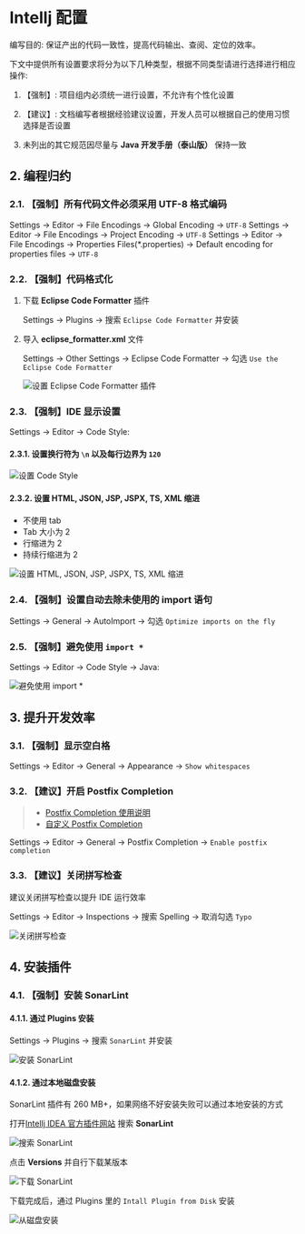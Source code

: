 # Intellj 配置

编写目的: 保证产出的代码一致性，提高代码输出、查阅、定位的效率。

下文中提供所有设置要求将分为以下几种类型，根据不同类型请进行选择进行相应操作:

1. 【强制】: 项目组内必须统一进行设置，不允许有个性化设置

2. 【建议】: 文档编写者根据经验建议设置，开发人员可以根据自己的使用习惯选择是否设置

3. 未列出的其它规范因尽量与 **Java 开发手册（泰山版）** 保持一致

## 2. 编程归约

### 2.1. 【强制】所有代码文件必须采用 UTF-8 格式编码

Settings -> Editor -> File Encodings -> Global Encoding -> `UTF-8`
Settings -> Editor -> File Encodings -> Project Encoding -> `UTF-8`
Settings -> Editor -> File Encodings -> Properties Files(\*.properties) -> Default encoding for properties files -> `UTF-8`

### 2.2. 【强制】代码格式化

1. 下载 **Eclipse Code Formatter** 插件

   Settings -> Plugins -> 搜索 `Eclipse Code Formatter` 并安装

2. 导入 **eclipse_formatter.xml** 文件

   Settings -> Other Settings -> Eclipse Code Formatter -> 勾选 `Use the Eclipse Code Formatter`

   ![设置 Eclipse Code Formatter 插件](./images/set-eclipse_code_formatter.jpg)

### 2.3. 【强制】IDE 显示设置

Settings -> Editor -> Code Style:

#### 2.3.1. 设置换行符为 `\n` 以及每行边界为 `120`

![设置 Code Style](./images/code_style.jpg)

#### 2.3.2. 设置 HTML, JSON, JSP, JSPX, TS, XML 缩进

- 不使用 tab
- Tab 大小为 2
- 行缩进为 2
- 持续行缩进为 2

![设置 HTML, JSON, JSP, JSPX, TS, XML 缩进](./images/set-plain_text.png)

### 2.4. 【强制】设置自动去除未使用的 import 语句

Settings -> General -> AutoImport -> 勾选 `Optimize imports on the fly`

### 2.5. 【强制】避免使用 `import *`

Settings -> Editor -> Code Style -> Java:

![避免使用 import *](./images/no-import-star.jpg)

## 3. 提升开发效率

### 3.1. 【强制】显示**空白格**

Settings -> Editor -> General -> Appearance -> `Show whitespaces`

### 3.2. 【建议】开启 Postfix Completion

> - [Postfix Completion 使用说明](https://www.jetbrains.com/help/idea/settings-postfix-completion.html)
> - [自定义 Postfix Completion](https://www.jetbrains.com/help/idea/auto-completing-code.html)

Settings -> Editor -> General -> Postfix Completion -> `Enable postfix completion`

### 3.3. 【建议】关闭拼写检查

建议关闭拼写检查以提升 IDE 运行效率

Settings -> Editor -> Inspections -> 搜索 Spelling -> 取消勾选 `Typo`

![关闭拼写检查](./images/close-spelling.jpg)

## 4. 安装插件

### 4.1. 【强制】安装 SonarLint

#### 4.1.1. 通过 Plugins 安装

Settings -> Plugins -> 搜索 `SonarLint` 并安装

![安装 SonarLint](./images/install-sonarlint.jpg)

#### 4.1.2. 通过本地磁盘安装

SonarLint 插件有 260 MB+，如果网络不好安装失败可以通过本地安装的方式

打开[Intellj IDEA 官方插件网站](https://plugins.jetbrains.com/idea) 搜索 **SonarLint**

![搜索 SonarLint](./images/search-sonarlint.jpg)

点击 **Versions** 并自行下载某版本

![下载 SonarLint](./images/select-sonarlint-version.png)

下载完成后，通过 Plugins 里的 `Intall Plugin from Disk` 安装

![从磁盘安装](./images/install-from-disk.jpg)
